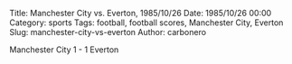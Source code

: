 Title: Manchester City vs. Everton, 1985/10/26
Date: 1985/10/26 00:00
Category: sports
Tags: football, football scores, Manchester City, Everton
Slug: manchester-city-vs-everton
Author: carbonero


Manchester City 1 - 1 Everton
